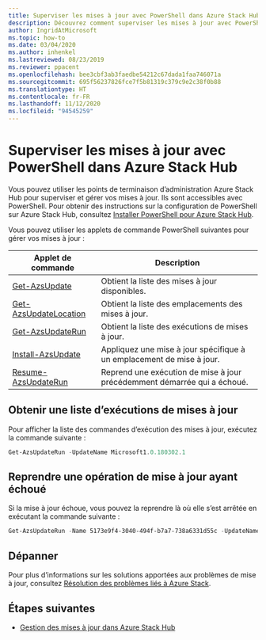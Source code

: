 ```yaml
---
title: Superviser les mises à jour avec PowerShell dans Azure Stack Hub
description: Découvrez comment superviser les mises à jour avec PowerShell dans Azure Stack Hub.
author: IngridAtMicrosoft
ms.topic: how-to
ms.date: 03/04/2020
ms.author: inhenkel
ms.lastreviewed: 08/23/2019
ms.reviewer: ppacent
ms.openlocfilehash: bee3cbf3ab3faedbe54212c67dada1faa746071a
ms.sourcegitcommit: 695f56237826fce7f5b81319c379c9e2c38f0b88
ms.translationtype: HT
ms.contentlocale: fr-FR
ms.lasthandoff: 11/12/2020
ms.locfileid: "94545259"
---
```

# <a name="monitor-updates-with-powershell-in-azure-stack-hub"></a>Superviser les mises à jour avec PowerShell dans Azure Stack Hub

Vous pouvez utiliser les points de terminaison d’administration Azure Stack Hub pour superviser et gérer vos mises à jour. Ils sont accessibles avec PowerShell. Pour obtenir des instructions sur la configuration de PowerShell sur Azure Stack Hub, consultez [Installer PowerShell pour Azure Stack Hub](powershell-install-az-module.md).

Vous pouvez utiliser les applets de commande PowerShell suivantes pour gérer vos mises à jour :

| Applet de commande | Description |
|------------------------------------------------------|-------------|
| [Get-AzsUpdate](/powershell/module/azs.update.admin/get-azsupdate?view=azurestackps-1.8.0) | Obtient la liste des mises à jour disponibles. |
| [Get-AzsUpdateLocation](/powershell/module/azs.update.admin/get-azsupdatelocation?view=azurestackps-1.8.0)| Obtient la liste des emplacements des mises à jour. |
| [Get-AzsUpdateRun](/powershell/module/azs.update.admin/get-azsupdaterun?view=azurestackps-1.8.0) | Obtient la liste des exécutions de mises à jour.  |
| [Install-AzsUpdate](/powershell/module/azs.update.admin/install-azsupdate?view=azurestackps-1.8.0) | Appliquez une mise à jour spécifique à un emplacement de mise à jour. |
| [Resume-AzsUpdateRun](/powershell/module/azs.update.admin/resume-azsupdaterun?view=azurestackps-1.8.0) | Reprend une exécution de mise à jour précédemment démarrée qui a échoué. |

## <a name="get-a-list-of-update-runs"></a>Obtenir une liste d’exécutions de mises à jour

Pour afficher la liste des commandes d’exécution des mises à jour, exécutez la commande suivante :

```powershell
Get-AzsUpdateRun -UpdateName Microsoft1.0.180302.1
```

## <a name="resume-a-failed-update-operation"></a>Reprendre une opération de mise à jour ayant échoué

Si la mise à jour échoue, vous pouvez la reprendre là où elle s’est arrêtée en exécutant la commande suivante :

```powershell
Get-AzsUpdateRun -Name 5173e9f4-3040-494f-b7a7-738a6331d55c -UpdateName Microsoft1.0.180305.1 | Resume-AzsUpdateRun
```

## <a name="troubleshoot"></a>Dépanner

Pour plus d’informations sur les solutions apportées aux problèmes de mise à jour, consultez [Résolution des problèmes liés à Azure Stack](azure-stack-troubleshooting.md).

## <a name="next-steps"></a>Étapes suivantes

- [Gestion des mises à jour dans Azure Stack Hub](./azure-stack-updates.md)
